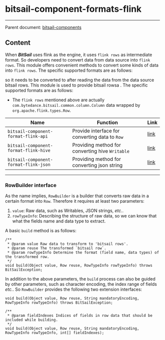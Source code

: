 # bitsail-component-formats-flink

-----

Parent document: [bitsail-components](../README.md)

## Content

When ***BitSail*** uses flink as the engine, it uses `flink rows` as intermediate format.
So developers need to convert data from data source into `flink rows`.
This module offers convenient methods to convert some kinds of data into `flink rows`.
The specific supported formats are as follows:

so it needs to be converted to after reading the data from the data source bitsail rows. This module is used to provide bitsail rowsa . The specific supported formats are as follows:

 - The `flink rows` mentioned above are actually `com.bytedance.bitsail.common.column.Column` data wrapped by `org.apache.flink.types.Row`.

| Name                                  | Function                                        | Link                     |
|---------------------------------------|-------------------------------------------------|--------------------------|
| `bitsail-component-format-flink-api`  | Provide interface for converting data to `Row`  | [link](#jump_api)        |
| `bitsail-component-format-flink-hive` | Providing method for converting hive `Writable` | [link](hive-format.md)   |
| `bitsail-component-format-flink-json` | Providing method for converting json string     | [link](./json-format.md) |

-----

### <span id="jump_api">RowBuilder interface</span>

As the name implies, `RowBuilder` is a builder that converts raw data in a certain format into `Row`.
Therefore it requires at least two parameters:
 
 1. `value`: Raw data, such as Writables, JSON strings, <i>etc.</i>.
 2. `rowTypeInfo`: Describing the structure of raw data, so we can know that what the fields name and data type to extract.

A basic `build` method is as follows:


```
/**
 * @param value Raw data to transform to 'bitsail rows'.
 * @param reuse The transformed `bitsail row`.
 * @param rowTypeInfo Determine the format (field name, data types) of the transformed row.
 */
void build(Object value, Row reuse, RowTypeInfo rowTypeInfo) throws BitSailException;
```

In addition to the above parameters, the `build` process can also be guided by other parameters, such as character encoding, the index range of fields <i>etc.</i>. So `RowBuilder` provides the following two extension interfaces:


```
void build(Object value, Row reuse, String mandatoryEncoding, RowTypeInfo rowTypeInfo) throws BitSailException;

/**
 * @param fieldIndexes Indices of fields in row data that should be included while building.
 */
void build(Object value, Row reuse, String mandatoryEncoding, RowTypeInfo rowTypeInfo, int[] fieldIndexes);
```


